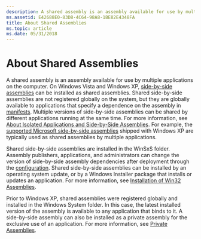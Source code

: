 ```yaml
---
description: A shared assembly is an assembly available for use by multiple applications on the computer.
ms.assetid: E42688E0-83D8-4C64-98A8-1BE82E4348FA
title: About Shared Assemblies
ms.topic: article
ms.date: 05/31/2018
---
```


# About Shared Assemblies

A shared assembly is an assembly available for use by multiple applications on the computer. On Windows Vista and Windows XP, [side-by-side assemblies](about-side-by-side-assemblies-.md) can be installed as shared assemblies. Shared side-by-side assemblies are not registered globally on the system, but they are globally available to applications that specify a dependence on the assembly in [manifests](manifests.md). Multiple versions of side-by-side assemblies can be shared by different applications running at the same time. For more information, see [About Isolated Applications and Side-by-Side Assemblies](about-isolated-applications-and-side-by-side-assemblies.md). For example, the [supported Microsoft side-by-side assemblies](supported-microsoft-side-by-side-assemblies.md) shipped with Windows XP are typically used as shared assemblies by multiple applications.

Shared side-by-side assemblies are installed in the WinSxS folder. Assembly publishers, applications, and administrators can change the version of side-by-side assembly dependencies after deployment through the [configuration](configuration.md). Shared side-by-side assemblies can be installed by an operating system update, or by a Windows Installer package that installs or updates an application. For more information, see [Installation of Win32 Assemblies](../msi/installation-of-win32-assemblies.md).

Prior to Windows XP, shared assemblies were registered globally and installed in the Windows System folder. In this case, the latest installed version of the assembly is available to any application that binds to it. A side-by-side assembly can also be installed as a private assembly for the exclusive use of an application. For more information, see [Private Assemblies](/windows/desktop/Msi/private-assemblies).

 

 
